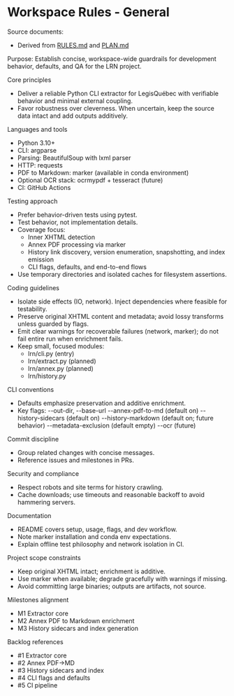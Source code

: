 # Workspace Rules - General

Source documents:
- Derived from [RULES.md](RULES.md) and [PLAN.md](PLAN.md)

Purpose:
Establish concise, workspace-wide guardrails for development behavior, defaults, and QA for the LRN project.

Core principles
- Deliver a reliable Python CLI extractor for LegisQuébec with verifiable behavior and minimal external coupling.
- Favor robustness over cleverness. When uncertain, keep the source data intact and add outputs additively.

Languages and tools
- Python 3.10+
- CLI: argparse
- Parsing: BeautifulSoup with lxml parser
- HTTP: requests
- PDF to Markdown: marker (available in conda environment)
- Optional OCR stack: ocrmypdf + tesseract (future)
- CI: GitHub Actions

Testing approach
- Prefer behavior-driven tests using pytest.
- Test behavior, not implementation details.
- Coverage focus:
  - Inner XHTML detection
  - Annex PDF processing via marker
  - History link discovery, version enumeration, snapshotting, and index emission
  - CLI flags, defaults, and end-to-end flows
- Use temporary directories and isolated caches for filesystem assertions.

Coding guidelines
- Isolate side effects (IO, network). Inject dependencies where feasible for testability.
- Preserve original XHTML content and metadata; avoid lossy transforms unless guarded by flags.
- Emit clear warnings for recoverable failures (network, marker); do not fail entire run when enrichment fails.
- Keep small, focused modules:
  - lrn/cli.py (entry)
  - lrn/extract.py (planned)
  - lrn/annex.py (planned)
  - lrn/history.py

CLI conventions
- Defaults emphasize preservation and additive enrichment.
- Key flags:
  --out-dir, --base-url
  --annex-pdf-to-md (default on)
  --history-sidecars (default on)
  --history-markdown (default on; future behavior)
  --metadata-exclusion (default empty)
  --ocr (future)

Commit discipline
- Group related changes with concise messages.
- Reference issues and milestones in PRs.

Security and compliance
- Respect robots and site terms for history crawling.
- Cache downloads; use timeouts and reasonable backoff to avoid hammering servers.

Documentation
- README covers setup, usage, flags, and dev workflow.
- Note marker installation and conda env expectations.
- Explain offline test philosophy and network isolation in CI.

Project scope constraints
- Keep original XHTML intact; enrichment is additive.
- Use marker when available; degrade gracefully with warnings if missing.
- Avoid committing large binaries; outputs are artifacts, not source.

Milestones alignment
- M1 Extractor core
- M2 Annex PDF to Markdown enrichment
- M3 History sidecars and index generation

Backlog references
- #1 Extractor core
- #2 Annex PDF→MD
- #3 History sidecars and index
- #4 CLI flags and defaults
- #5 CI pipeline